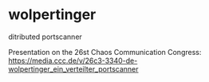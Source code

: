 wolpertinger
============

ditributed portscanner

Presentation on the 26st Chaos Communication Congress: https://media.ccc.de/v/26c3-3340-de-wolpertinger_ein_verteilter_portscanner

